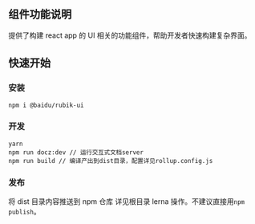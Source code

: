 ## 组件功能说明

提供了构建 react app 的 UI 相关的功能组件，帮助开发者快速构建复杂界面。

## 快速开始

### 安装

`npm i @baidu/rubik-ui`

### 开发

```
yarn
npm run docz:dev // 运行交互式文档server
npm run build // 编译产出到dist目录，配置详见rollup.config.js
```

### 发布

将 dist 目录内容推送到 npm 仓库
详见根目录 lerna 操作。不建议直接用`npm publish`。

